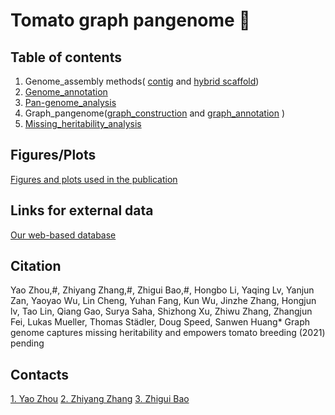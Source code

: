 # Tomato graph pangenome :tomato: 



## Table of contents

1.  Genome_assembly methods( [contig](1.Genome_assembly/1.contig/Readme.md) and [hybrid scaffold](1.Genome_assembly/2.scaffold/Readme.md))
2.  [Genome_annotation](2.Genome_annotation/READme.md)
3.  [Pan-genome_analysis]( 3.Pan-genome_analysis/READme.md)
4.  Graph_pangenome([graph_construction](4.Graph_pangenome/1.construction_graph_genome/READme.md) and [graph_annotation](4.Graph_pangenome/2.graphAnnotation/READme.md) )
5.  [Missing_heritability_analysis](4.Missing_heritability_analysis/README.md)

## Figures/Plots

[Figures and plots used in the publication](Figure/README.md)



## Links for external data

[Our web-based database](https://solomics.agis.caas.cn/tomato)



## Citation

Yao Zhou,#, Zhiyang Zhang,#, Zhigui Bao,#, Hongbo Li, Yaqing Lv, Yanjun Zan, Yaoyao Wu, Lin Cheng, Yuhan Fang, Kun Wu, Jinzhe Zhang, Hongjun lv, Tao Lin, Qiang Gao, Surya Saha, Shizhong Xu, Zhiwu Zhang, Zhangjun Fei, Lukas Mueller, Thomas Städler, Doug Speed, Sanwen Huang* Graph genome captures missing heritability and empowers tomato breeding (2021) pending

## Contacts

[1. Yao Zhou](https://github.com/YaoZhou89)
[2. Zhiyang Zhang](https://github.com/zhangzhiyangcs)
[3. Zhigui Bao](https://github.com/baozg)

